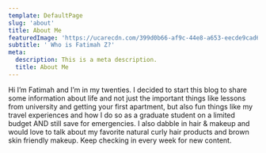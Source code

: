 ```yaml
---
template: DefaultPage
slug: 'about'
title: About Me
featuredImage: 'https://ucarecdn.com/399d0b66-af9c-44e8-a653-eecde9cad680/'
subtitle: ' Who is Fatimah Z?'
meta:
  description: This is a meta description.
  title: About Me
---
```


Hi I’m Fatimah and I’m in my twenties. I decided to start this blog to share some information about life and not just the important things like lessons from university and getting your first apartment, but also fun things like my travel experiences and how I do so as a graduate student on a limited budget AND still save for emergencies. I also dabble in hair & makeup and would love to talk about my favorite natural curly hair products and brown skin friendly makeup. Keep checking in every week for new content. 